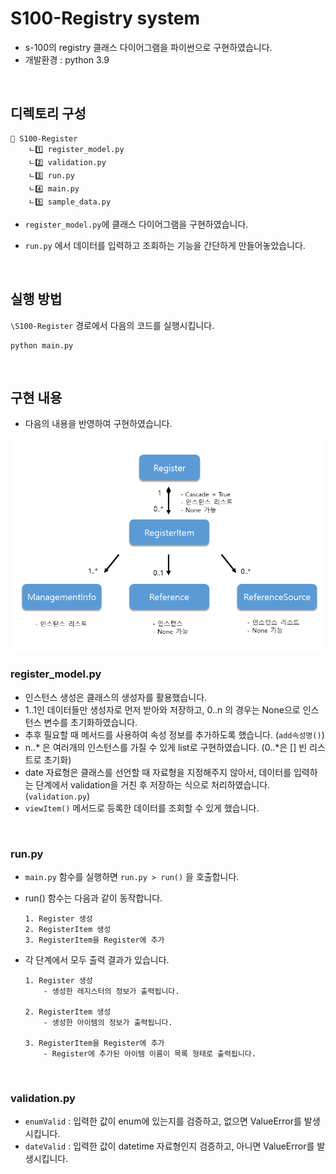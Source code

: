 # S100-Registry system
- s-100의 registry 클래스 다이어그램을 파이썬으로 구현하였습니다.
- 개발환경 : python 3.9

<br>


## 디렉토리 구성

```
📁 S100-Register
	ㄴ1️⃣ register_model.py
	ㄴ2️⃣ validation.py
	ㄴ3️⃣ run.py
	ㄴ4️⃣ main.py
	ㄴ5️⃣ sample_data.py
```

- `register_model.py`에 클래스 다이어그램을 구현하였습니다.

- `run.py` 에서 데이터를 입력하고 조회하는 기능을 간단하게 만들어놓았습니다.

<br>


## 실행 방법

`\S100-Register` 경로에서 다음의 코드를 실행시킵니다. 

```
python main.py
```

<br>

## 구현 내용 

- 다음의 내용을 반영하여 구현하였습니다.

![](img/classDiagram.PNG)
<br>

### register_model.py

- 인스턴스 생성은 클래스의 생성자를 활용했습니다. 
- 1..1인 데이터들만 생성자로 먼저 받아와 저장하고, 0..n 의 경우는 None으로 인스턴스 변수를 초기화하였습니다.
- 추후 필요할 때 메서드를 사용하여 속성 정보를 추가하도록 했습니다. (`add속성명()`)
- n..* 은 여러개의 인스턴스를 가질 수 있게 list로 구현하였습니다. (0..*은 [] 빈 리스트로 초기화)
- date 자료형은 클래스를 선언할 때 자료형을 지정해주지 않아서, 데이터를 입력하는 단계에서 validation을 거친 후 저장하는 식으로 처리하였습니다. (`validation.py`)
-  `viewItem()` 메서드로 등록한 데이터를 조회할 수 있게 했습니다.
<br>

### run.py

- `main.py` 함수를 실행하면  `run.py > run()` 을 호출합니다.
- run() 함수는 다음과 같이 동작합니다.
	```
	1. Register 생성
	2. RegisterItem 생성
	3. RegisterItem을 Register에 추가
	```

- 각 단계에서 모두 출력 결과가 있습니다.
	```
	1. Register 생성
		- 생성한 레지스터의 정보가 출력됩니다.
	
	2. RegisterItem 생성
		- 생성한 아이템의 정보가 출력됩니다.
	
	3. RegisterItem을 Register에 추가
		- Register에 추가된 아이템 이름이 목록 형태로 출력됩니다.
	```

<br>

### validation.py
- `enumValid` : 입력한 값이 enum에 있는지를 검증하고, 없으면 ValueError를 발생시킵니다.
- `dateValid` : 입력한 값이 datetime 자료형인지 검증하고, 아니면 ValueError를 발생시킵니다.
